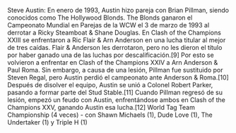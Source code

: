 Steve Austin: En enero de 1993, Austin hizo pareja con Brian Pillman, siendo conocidos como The Hollywood Blonds. The Blonds ganaron el Campeonato Mundial en Parejas de la WCW el 3 de marzo de 1993 al derrotar a Ricky Steamboat & Shane Douglas. En Clash of the Champions XXIII se enfrentaron a Ric Flair & Arn Anderson en una lucha titular al mejor de tres caídas. Flair & Anderson les derrotaron, pero no les dieron el título por haber ganado una de las luchas por descalificación.[9]​ Por esto se volvieron a enfrentar en Clash of the Champions XXIV a Arn Anderson & Paul Roma. Sin embargo, a causa de una lesión, Pillman fue sustituido por Steven Regal, pero Austin perdió el campeonato ante Anderson & Roma.[10]​ Después de disolver el equipo, Austin se unió a Colonel Robert Parker, pasando a formar parte del Stud Stable.[11]​ Cuando Pillman regresó de su lesión, empezó un feudo con Austin, enfrentándose ambos en Clash of the Champions XXV, ganando Austin esa lucha.[12]​ World Tag Team Championship (4 veces) - con Shawn Michaels (1), Dude Love (1), The Undertaker (1) y Triple H (1)
